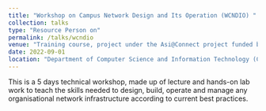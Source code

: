 ```yaml
---
title: "Workshop on Campus Network Design and Its Operation (WCNDIO) "
collection: talks
type: "Resource Person on"
permalink: /talks/wcndio
venue: "Training course, project under the Asi@Connect project funded by EC/Asi@Connect/TEIN*CC "
date: 2022-09-01
location: "Department of Computer Science and Information Technology (CSTI), Patuakhali Science and Technology University "
---
```




This is a 5 days technical workshop, made up of lecture and hands-on lab work to teach the skills needed to design, build, operate and manage any organisational network infrastructure according to current best practices. 
